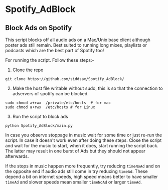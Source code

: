 # Spotify_AdBlock

## Block Ads on Spotify

This script blocks off all audio ads on a Mac/Unix base client although poster ads still remain. Best suited to running 
long mixes, playlists or podcasts which are the best part of Spotify too!

For running the script. Follow these steps:-

1. Clone the repo

```
git clone https://github.com/siddsax/Spotify_AdBlock/
```

2. Make the host file writable without sudo, this is so that the connection to adservers of spotify can be blocked.

```
sudo chmod a+rwx  /private/etc/hosts  # for mac
sudo chmod a+rwx  /etc/hosts # for Linux
```

3. Run the script to block ads

```
python Spotify_AdBlock/main.py
```

In case you observe stoppage in music wait for some time or just re-run the script. In case it doesn't work even after doing 
these steps. Close the script and wait for the music to start, when it does, start running the script back. The latter may 
result in one burst of Ads but they should not appear afterwards. 

If the stops in music happen more frequently, try reducing `timeNoAd` and on the opposite end if audio ads still come in 
try reducing `timeAd`. These depend a bit on internet speeds, high speed means better to have smaller `timeAd` and slower speeds mean smaller `timeNoAd` or larger `timeAd`.  
